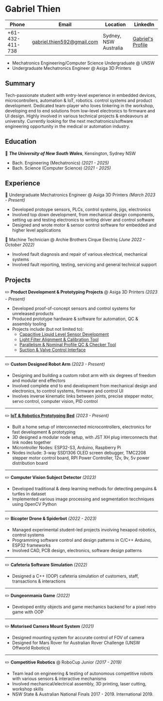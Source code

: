 # Gabriel Thien
| Phone | Email | Location | LinkedIn | 
| ----- | ----- | -------- | -------- |
| +61-432-411-738 | gabriel.thien592@gmail.com | Sydney, NSW Australia | [Gabriel's Profile](https://www.linkedin.com/in/gabriel-thien/)
- Mechatronics Engineering/Computer Science Undergraduate @ UNSW 
- Undergraduate Mechatronics Engineer @ Asiga 3D Printers

## Summary
Tech-passionate student with entry-level experience in embedded devices, microcontrollers, automation & IoT, robotics. control systems and product development.  Dedicated team-player who loves tinkering in the workshop, developing end to end solutions from low-level electronics to firmware and UI design. Highly involved in various technical projects & endeavours at university. Currently looking for the next mechatronics/software engineering opportunity in the medical or automation industry.

## Education  
📌 ***The University of New South Wales***, Kensington, Sydney NSW  
- Bach. Engineering (Mechatronics) *(2021 - 2025)*
- Bach. Science (Computer Science) *(2021 - 2025)*

## Experience  
💼 Undergraduate Mechatronics Engineer @ Asiga 3D Printers *(March 2023 - Present)*  
- Developed protoype sensors, PLCs, control systems, jigs, electronics
- Involved top down development, from mechanical design components, setting up and testing electronics to writing driver and control software
- Designed and wrote motor & sensor control software for embedded and higher level applications

💼 Machine Technician @ Archie Brothers Cirque Electriq *(June 2022 - October 2022)*
- Involved fault diagnosis and repair of various electrical, mechanical systems
- Involved fault reporting, testing, servicing and general technical support

## Projects  
✏️ **Product Development & Prototyping Projects** @ Asiga 3D Printers *(2023 - Present)*
- Developed proof-of-concept sensors and control systems for unreleased products
- Produced prototype hardware & software for automation, QC & assembly tooling
- Projects include (but not limited to): 
  - [Capacitive Liquid Level Sensor Development](https://github.com/losgab/fdc1004-level-sensing-driver)
  - [Light Filter Alignment & Calibration Tool](https://github.com/losgab/zydex-light-filter-tools)
  - [Parallelism & Nominal Profile QC & Checker Tool](https://github.com/losgab/parallelism-profile-qc)
  - [Suction & Valve Control Interface](https://github.com/losgab/pcb-electronics-projects)
---
✏️ **Custom Designed Robot Arm** *(2023 - Present)*
- Designing and building a custom robot arm with six degrees of freedom and modular end effectors
- Involved complete end to end development from mechanical design and electronics, to control systems, firmware and control UI
- Involves inverse kinematic links between joints, precise stepper motor, servo control, computer vision, PID control
---
✏️ **[IoT & Robotics Prototyping Bed](https://github.com/losgab/iot-automation-bed)** *(2023 - Present)*
- Built a home setup of interconnected microcontrollers, electronics for fast development & prototyping
- 3D designed a modular node setup, with JST XH plug interconnects that link nodes together
- Microntroller Nodes: ESP32-S3, Arduino, Raspberry Pi
- Nodes include: 3-way SSD1306 OLED screen debugger, TMC2208 stepper motor control board, RPI Power Controller, 12v, 9v, 5v power distribution board
---
✏️ **Computer Vision Subject Detector** *(2023)*
- Developed traditional & deep learning methods for detecting penguins & turtles in dataset
- Implemented various image processing and segmentation tecchniques using OpenCV Python
---
✏️ **Bicopter Drone & Spiderbot** *(2022 - 2023)*
- Managed experimental student-led projects involving hexapod robotics, control systems
- Programming software control and design patterns in C/C++ Arduino, ESP32 frameworks
- Involved CAD, PCB design, electronics, software design patterns
---
 ✏️ **Cafeteria Software Simulation** *(2022)*
- Designed a C++ (OOP) cafeteria simulation of customers, staff, transactions & interactions
---
✏️ **Dungeonmania Game** *(2022)*
- Developed entity objects and game mechanics backend for a pixel retro game with OOP
---
✏️ **Motorised Camera Mount System** *(2021)*
- Designed mounting system for accurate control of FOV of camera
- Designed for Mars Rover for Australian Rover Challenge (UNSW Offworld Robotics)
---
✏️ **Competitive Robotics** @ RoboCup Junior *(2017 - 2019)*
- Team lead on engineering & testing of autonomous competitive robots with various sensors & interactive mechanisms
- Involved mechanical/electrical assembly, 3D printing, laser cutting, workshop skills
- NSW State & Australian National Finals 2017 - 2019. International 2019.
